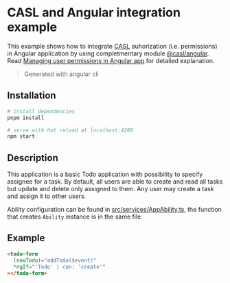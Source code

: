 # CASL and Angular integration example

This example shows how to integrate [CASL][casl-ability] auhorization (i.e. permissions) in Angular application by using completmentary module [@casl/angular][casl-angular]. Read [Managing user permissions in Angular app](https://medium.com/@sergiy.stotskiy/managing-user-permissions-in-angular-application-504c83752f83) for detailed explanation.

> Generated with angular cli

## Installation

``` bash
# install dependencies
pnpm install

# serve with hot reload at localhost:4200
npm start
```

## Description

This application is a basic Todo application with possibility to specify assignee for a task. By default, all users are able to create and read all tasks but update and delete only assigned to them. Any user may create a task and assign it to other users.

Ability configuration can be found in [src/services/AppAbility.ts](./src/services/ability.js), the function that creates `Ability` instance is in the same file.

## Example

```html
<todo-form
  (newTodo)="addTodo($event)"
  *ngIf="'Todo' | can: 'create'"
></todo-form>
```

[casl-ability]: https://stalniy.github.io/casl/
[casl-angular]: https://github.com/stalniy/casl/tree/master/packages/casl-angular
